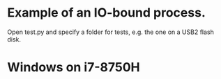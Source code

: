 # Example of an IO-bound process.

Open test.py and specify a folder for tests, e.g. the one on a USB2 flash disk.

# Windows on i7-8750H

